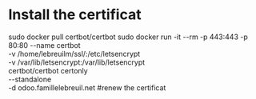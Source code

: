 # Install the certificat
sudo docker pull certbot/certbot
sudo docker run -it --rm -p 443:443 -p 80:80 --name certbot \
            -v /home/lebreuilm/ssl/:/etc/letsencrypt \
            -v /var/lib/letsencrypt:/var/lib/letsencrypt \
            certbot/certbot certonly\
            --standalone \
            -d odoo.famillelebreuil.net
#renew the certificat
